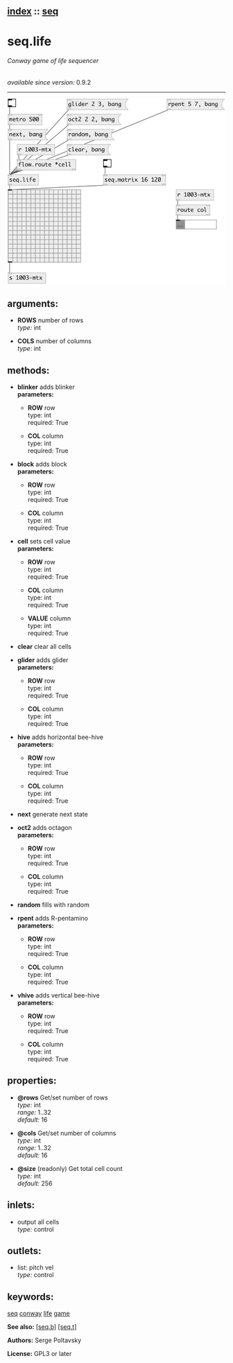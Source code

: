 [index](index.html) :: [seq](category_seq.html)
---

# seq.life

###### Conway game of life sequencer

*available since version:* 0.9.2

---




[![example](../examples/img/seq.life.jpg)](../examples/pd/seq.life.pd)



## arguments:

* **ROWS**
number of rows<br>
_type:_ int<br>

* **COLS**
number of columns<br>
_type:_ int<br>



## methods:

* **blinker**
adds blinker<br>
  __parameters:__
  - **ROW** row<br>
    type: int <br>
    required: True <br>

  - **COL** column<br>
    type: int <br>
    required: True <br>

* **block**
adds block<br>
  __parameters:__
  - **ROW** row<br>
    type: int <br>
    required: True <br>

  - **COL** column<br>
    type: int <br>
    required: True <br>

* **cell**
sets cell value<br>
  __parameters:__
  - **ROW** row<br>
    type: int <br>
    required: True <br>

  - **COL** column<br>
    type: int <br>
    required: True <br>

  - **VALUE** column<br>
    type: int <br>
    required: True <br>

* **clear**
clear all cells<br>

* **glider**
adds glider<br>
  __parameters:__
  - **ROW** row<br>
    type: int <br>
    required: True <br>

  - **COL** column<br>
    type: int <br>
    required: True <br>

* **hive**
adds horizontal bee-hive<br>
  __parameters:__
  - **ROW** row<br>
    type: int <br>
    required: True <br>

  - **COL** column<br>
    type: int <br>
    required: True <br>

* **next**
generate next state<br>

* **oct2**
adds octagon<br>
  __parameters:__
  - **ROW** row<br>
    type: int <br>
    required: True <br>

  - **COL** column<br>
    type: int <br>
    required: True <br>

* **random**
fills with random<br>

* **rpent**
adds R-pentamino<br>
  __parameters:__
  - **ROW** row<br>
    type: int <br>
    required: True <br>

  - **COL** column<br>
    type: int <br>
    required: True <br>

* **vhive**
adds vertical bee-hive<br>
  __parameters:__
  - **ROW** row<br>
    type: int <br>
    required: True <br>

  - **COL** column<br>
    type: int <br>
    required: True <br>




## properties:

* **@rows** 
Get/set number of rows<br>
_type:_ int<br>
_range:_ 1..32<br>
_default:_ 16<br>

* **@cols** 
Get/set number of columns<br>
_type:_ int<br>
_range:_ 1..32<br>
_default:_ 16<br>

* **@size** (readonly)
Get total cell count<br>
_type:_ int<br>
_default:_ 256<br>



## inlets:

* output all cells<br>
_type:_ control



## outlets:

* list: pitch vel<br>
_type:_ control



## keywords:

[seq](keywords/seq.html)
[conway](keywords/conway.html)
[life](keywords/life.html)
[game](keywords/game.html)



**See also:**
[\[seq.b\]](seq.b.html)
[\[seq.t\]](seq.t.html)




**Authors:** Serge Poltavsky




**License:** GPL3 or later





